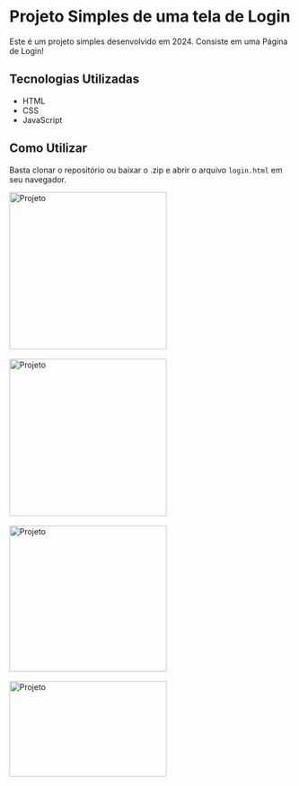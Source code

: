 # Projeto Simples de uma tela de Login
Este é um projeto simples desenvolvido em 2024. Consiste em uma Página de Login!

## Tecnologias Utilizadas

- HTML
- CSS
- JavaScript
  
## Como Utilizar

Basta clonar o repositório ou baixar o .zip e abrir o arquivo `login.html` em seu navegador.

<img align="center" alt="Projeto" height="280" width="280" src="https://github.com/ViniciusAzambuja-Dev/Tela-de-Login/assets/145075747/cf94a91f-1401-4da2-800f-7563d703ad84"/>
<br> <br>
<img align="center" alt="Projeto" height="280" width="280" src="https://github.com/ViniciusAzambuja-Dev/Tela-de-Login/assets/145075747/28986db4-a642-4432-9b70-c931058f8ceb" />
 <br> <br>
<img align="center" alt="Projeto" height="260" width="280" src="https://github.com/ViniciusAzambuja-Dev/Tela-de-Login/assets/145075747/f1c26555-e1f8-48bb-ae89-168ff0440e26" />
<br> <br>
<img align="center" alt="Projeto" height="170" width="280" src="https://github.com/ViniciusAzambuja-Dev/Tela-de-Login/assets/145075747/4d5a52a9-0429-4192-80c2-3b9317f877cc" />

